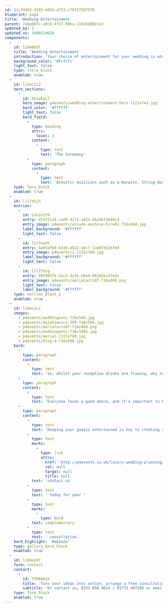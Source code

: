 ```yaml
---
id: 31cf4d92-3193-4d5b-a713-c78727597576
blueprint: page
title: 'Wedding Entertainment'
parent: 7eba06fc-a0c8-4f57-98ba-118cbd882ce2
updated_by: 1
updated_at: 1686519628
components:
  -
    id: likm0m3t
    title: 'Wedding Entertainment'
    introduction: 'Your choice of entertainment for your wedding is what really makes it stand out from the rest, with a long day and natural pauses for aspects such as group photography, it’s important to ensure a smooth flow of great entertainment throughout the day to keep your guests entertained, and your photos unique!'
    background_color: '#fcfcfc'
    light_text: false
    type: intro_block
    enabled: true
  -
    id: likmc1i2
    hero_sections:
      -
        id: N2aaEpLT
        hero_image: p4events/wedding-entertainment-hero-1115x743.jpg
        bard_color: '#ffffff'
        light_text: false
        bard_field:
          -
            type: heading
            attrs:
              level: 2
            content:
              -
                type: text
                text: 'The Ceremony'
          -
            type: paragraph
            content:
              -
                type: text
                text: 'Acoustic musicians such as a Harpist, String Quartet or Pianists are the height of romance and the perfect musical background to your wedding ceremony – setting the scene perfectly whether in a church, registry office or country house.'
    type: hero_block
    enabled: true
  -
    id: lilfdxjh
    entries:
      -
        id: LGnznZY0
        entry: d74f2116-ca89-41f5-a425-662d8f4bd4cd
        entry_image: p4events/arcade-machine-hire61-716x504.jpg
        label_background: '#ffffff'
        light_text: false
      -
        id: lilfewth
        entry: 5a65afb8-633e-4822-a6c7-1ad07e52bfd4
        entry_image: p4events/1-1115x760.jpg
        label_background: '#ffffff'
        light_text: false
      -
        id: lilff9zg
        entry: b95995fb-2ec3-4c51-b0e4-0616decb7edc
        entry_image: p4events/aerialacts07-716x468.png
        light_text: false
        label_background: '#ffffff'
    type: entries_block_2
    enabled: true
  -
    id: likmiaci
    images:
      - p4events/weddingents-716x504.jpg
      - p4events/kozakiewicz-399-716x504.jpg
      - p4events/aerialacts07-716x468.png
      - p4events/weddingents-716x1045.jpg
      - p4events/aerial-1115x760.jpg
      - p4events/blog-4-716x508.jpg
    bard:
      -
        type: paragraph
        content:
          -
            type: text
            text: 'So, whilst your reception drinks are flowing, why not hire a Caricaturist or Magician to mix and mingle with your guests, providing a fantastic talking point. Alternatively you could hire a swing singer, jazz band or saxophonist to create the perfect ambience. Talk about the icing on the cake…'
      -
        type: paragraph
        content:
          -
            type: text
            text: 'Everyone loves a good dance, and it’s important to have the right entertainment at your wedding to get all of your guests up on that dancefloor. So regardless of their age, we have a range of incredible bands, DJs and singers to get them shimmying until the lights come up.'
      -
        type: paragraph
        content:
          -
            type: text
            text: 'Keeping your guests entertained is key to creating a memorable wedding that stands out from the rest, so '
          -
            type: text
            marks:
              -
                type: link
                attrs:
                  href: 'http://p4events.co.uk/luxury-wedding-planning/wedding-enquiry/'
                  rel: null
                  target: null
                  title: null
            text: 'contact us'
          -
            type: text
            text: ' today for your '
          -
            type: text
            marks:
              -
                type: bold
            text: complementary
          -
            type: text
            text: ' consultation.'
    bard_highlight: '#e61e2a'
    type: gallery_bard_block
    enabled: true
  -
    id: likmo2df
    form: contact
    contact:
      -
        id: TT96A6nX
        title: 'Turn your ideas into action, arrange a free consultation'
        subtitle: 'Or contact us… 0333 050 4624 / 01772 497206 or email us: info@p4events.co.uk'
    type: form_block
    enabled: true
---
```

